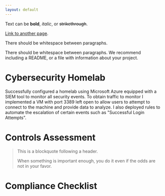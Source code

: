 ```yaml
---
layout: default
---
```


Text can be **bold**, _italic_, or ~~strikethrough~~.

[Link to another page](./another-page.html).

There should be whitespace between paragraphs.

There should be whitespace between paragraphs. We recommend including a README, or a file with information about your project.

# Cybersecurity Homelab

Successfully configured a homelab using Microsoft Azure equipped with a SIEM tool to monitor all security events. To obtain traffic to monitor I implemented a VM with port 3389 left open to allow users to attempt to connect to the machine and provide data to analyze. I also deployed rules to automate the escalation of certain events such as "Successful Login Attempts".
# Controls Assessment

> This is a blockquote following a header.
>
> When something is important enough, you do it even if the odds are not in your favor.

# Compliance Checklist
